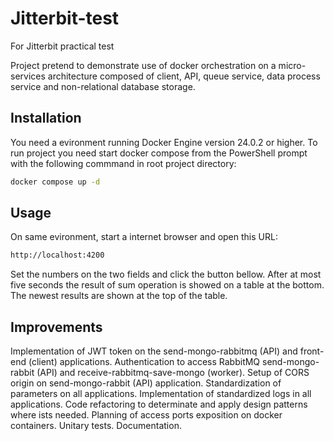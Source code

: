 # Jitterbit-test
For Jitterbit  practical test

Project pretend to demonstrate use of docker orchestration on a micro-services architecture composed of client, 
API, queue service, data process service and non-relational  database storage.

## Installation

You need a evironment running Docker Engine version 24.0.2 or higher.
To run project you need start docker compose from the PowerShell prompt with the following commmand in root project directory: 

```bash
docker compose up -d
```

## Usage

On same evironment, start a internet browser and open this URL:

```bash
http://localhost:4200
```

Set the numbers on the two fields and click the button bellow.
After at most five seconds the result of sum operation is showed on a table at the bottom.
The newest results are shown at the top of the table.

## Improvements

Implementation of JWT token on the send-mongo-rabbitmq (API) and front-end (client) applications.
Authentication to access RabbitMQ send-mongo-rabbit (API) and receive-rabbitmq-save-mongo (worker).
Setup of CORS origin on send-mongo-rabbit (API) application.
Standardization of parameters on all applications.
Implementation of standardized logs in all applications.
Code refactoring to determinate and apply design patterns where ists needed. 
Planning of access ports exposition on docker containers.
Unitary tests.
Documentation.
